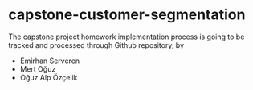 # capstone-customer-segmentation

The capstone project homework implementation process is going to be tracked and processed through Github repository, by 

*   Emirhan Serveren
*   Mert Oğuz 
*   Oğuz Alp Özçelik
